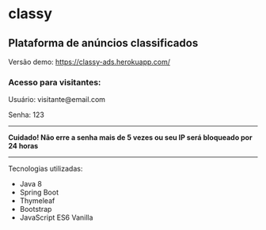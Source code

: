 # classy
<h2>Plataforma de anúncios classificados</h2>

Versão demo: https://classy-ads.herokuapp.com/

<h3>Acesso para visitantes:</h3>
<p>Usuário: visitante@email.com</p>
<p>Senha: 123</p>

<hr>
<strong>Cuidado! Não erre a senha mais de 5 vezes ou seu IP será bloqueado por 24 horas</strong>
<hr>
Tecnologias utilizadas:

- Java 8
- Spring Boot
- Thymeleaf
- Bootstrap
- JavaScript ES6 Vanilla
